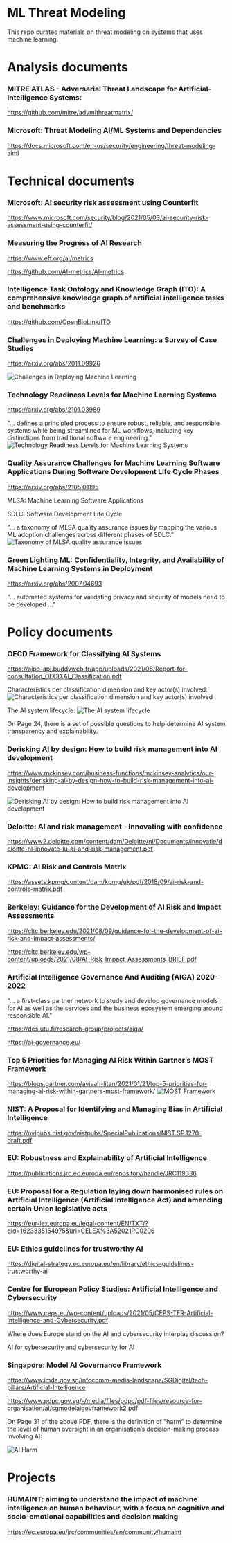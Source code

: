 # ML Threat Modeling
This repo curates materials on threat modeling on systems that uses machine learning.

# Analysis documents
### MITRE ATLAS - Adversarial Threat Landscape for Artificial-Intelligence Systems:
https://github.com/mitre/advmlthreatmatrix/

### Microsoft: Threat Modeling AI/ML Systems and Dependencies
https://docs.microsoft.com/en-us/security/engineering/threat-modeling-aiml

# Technical documents
### Microsoft: AI security risk assessment using Counterfit
https://www.microsoft.com/security/blog/2021/05/03/ai-security-risk-assessment-using-counterfit/

### Measuring the Progress of AI Research
https://www.eff.org/ai/metrics

https://github.com/AI-metrics/AI-metrics

### Intelligence Task Ontology and Knowledge Graph (ITO): A comprehensive knowledge graph of artificial intelligence tasks and benchmarks
https://github.com/OpenBioLink/ITO

### Challenges in Deploying Machine Learning: a Survey of Case Studies
https://arxiv.org/abs/2011.09926

![Challenges in Deploying Machine Learning](/figures/challenges.jpg)

### Technology Readiness Levels for Machine Learning Systems
https://arxiv.org/abs/2101.03989

"... defines a principled process to ensure robust, reliable, and responsible systems while being streamlined for ML workflows, including key distinctions from traditional software engineering."
![Technology Readiness Levels for Machine Learning Systems](/figures/TRL.jpg)

### Quality Assurance Challenges for Machine Learning Software Applications During Software Development Life Cycle Phases
https://arxiv.org/abs/2105.01195

MLSA: Machine Learning Software Applications

SDLC: Software Development Life Cycle

"... a taxonomy of MLSA quality assurance issues by mapping the various ML adoption challenges across different phases of SDLC."
![Taxonomy of MLSA quality assurance issues](/figures/MLSA.jpg)

### Green Lighting ML: Confidentiality, Integrity, and Availability of Machine Learning Systems in Deployment
https://arxiv.org/abs/2007.04693

"... automated systems for validating privacy and security of models need to be developed ..."

# Policy documents
### OECD Framework for Classifying AI Systems
https://aipo-api.buddyweb.fr/app/uploads/2021/06/Report-for-consultation_OECD.AI_Classification.pdf

Characteristics per classification dimension and key actor(s) involved:
![Characteristics per classification dimension and key actor(s) involved](/figures/actors.jpg)

The AI system lifecycle:
![The AI system lifecycle](/figures/lifecycle.jpg)

On Page 24, there is a set of possible questions to help determine AI system transparency and explainability.

### Derisking AI by design: How to build risk management into AI development
https://www.mckinsey.com/business-functions/mckinsey-analytics/our-insights/derisking-ai-by-design-how-to-build-risk-management-into-ai-development

![Derisking AI by design: How to build risk management into AI development](/figures/mackinsey.jpg)

### Deloitte: AI and risk management - Innovating with confidence
https://www2.deloitte.com/content/dam/Deloitte/nl/Documents/innovatie/deloitte-nl-innovate-lu-ai-and-risk-management.pdf

### KPMG: AI Risk and Controls Matrix
https://assets.kpmg/content/dam/kpmg/uk/pdf/2018/09/ai-risk-and-controls-matrix.pdf

### Berkeley: Guidance for the Development of AI Risk and Impact Assessments
https://cltc.berkeley.edu/2021/08/09/guidance-for-the-development-of-ai-risk-and-impact-assessments/

https://cltc.berkeley.edu/wp-content/uploads/2021/08/AI_Risk_Impact_Assessments_BRIEF.pdf

### Artificial Intelligence Governance And Auditing (AIGA) 2020-2022
"... a first-class partner network to study and develop governance models for AI as well as the services and the business ecosystem emerging around responsible AI."

https://des.utu.fi/research-group/projects/aiga/

https://ai-governance.eu/

### Top 5 Priorities for Managing AI Risk Within Gartner’s MOST Framework
https://blogs.gartner.com/avivah-litan/2021/01/21/top-5-priorities-for-managing-ai-risk-within-gartners-most-framework/
![MOST Framework](/figures/MOSTframework.jpg)

### NIST: A Proposal for Identifying and Managing Bias in Artificial Intelligence
https://nvlpubs.nist.gov/nistpubs/SpecialPublications/NIST.SP.1270-draft.pdf

### EU: Robustness and Explainability of Artificial Intelligence
https://publications.jrc.ec.europa.eu/repository/handle/JRC119336

### EU: Proposal for a Regulation laying down harmonised rules on Artificial Intelligence (Artificial Intelligence Act) and amending certain Union legislative acts
https://eur-lex.europa.eu/legal-content/EN/TXT/?qid=1623335154975&uri=CELEX%3A52021PC0206

### EU: Ethics guidelines for trustworthy AI
https://digital-strategy.ec.europa.eu/en/library/ethics-guidelines-trustworthy-ai

### Centre for European Policy Studies: Artificial Intelligence and Cybersecurity
https://www.ceps.eu/wp-content/uploads/2021/05/CEPS-TFR-Artificial-Intelligence-and-Cybersecurity.pdf

Where does Europe stand on the AI and cybersecurity interplay discussion? 

AI for cybersecurity and cybersecurity for AI

### Singapore: Model AI Governance Framework
https://www.imda.gov.sg/infocomm-media-landscape/SGDigital/tech-pillars/Artificial-Intelligence

https://www.pdpc.gov.sg/-/media/files/pdpc/pdf-files/resource-for-organisation/ai/sgmodelaigovframework2.pdf

On Page 31 of the above PDF, there is the definition of "harm" to determine the level of human oversight in an organisation’s decision-making process involving AI:

![AI Harm](/figures/AIHarm.jpg)

# Projects
### HUMAINT: aiming to understand the impact of machine intelligence on human behaviour, with a focus on cognitive and socio-emotional capabilities and decision making
https://ec.europa.eu/jrc/communities/en/community/humaint
